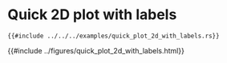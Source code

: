 # Quick 2D plot with labels

```rust,ignore
{{#include ../../../examples/quick_plot_2d_with_labels.rs}}
```

{{#include ../figures/quick_plot_2d_with_labels.html}}